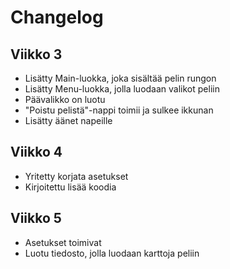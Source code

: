 # Changelog

## Viikko 3
- Lisätty Main-luokka, joka sisältää pelin rungon
- Lisätty Menu-luokka, jolla luodaan valikot peliin
- Päävalikko on luotu
- "Poistu pelistä"-nappi toimii ja sulkee ikkunan
- Lisätty äänet napeille

## Viikko 4
- Yritetty korjata asetukset
- Kirjoitettu lisää koodia

## Viikko 5
- Asetukset toimivat
- Luotu tiedosto, jolla luodaan karttoja peliin
